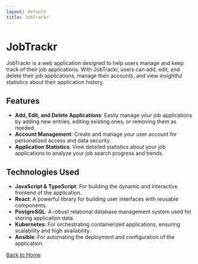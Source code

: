 ```yaml
---
layout: default
title: JobTrackr
---
```


# JobTrackr

JobTrackr is a web application designed to help users manage and keep track of their job applications. With JobTrackr, users can add, edit, and delete their job applications, manage their accounts, and view insightful statistics about their application history.

## Features

- **Add, Edit, and Delete Applications**: Easily manage your job applications by adding new entries, editing existing ones, or removing them as needed.
- **Account Management**: Create and manage your user account for personalized access and data security.
- **Application Statistics**: View detailed statistics about your job applications to analyze your job search progress and trends.

## Technologies Used

- **JavaScript & TypeScript**: For building the dynamic and interactive frontend of the application.
- **React**: A powerful library for building user interfaces with reusable components.
- **PostgreSQL**: A robust relational database management system used for storing application data.
- **Kubernetes**: For orchestrating containerized applications, ensuring scalability and high availability.
- **Ansible**: For automating the deployment and configuration of the application.

[Back to Home](index.md)
